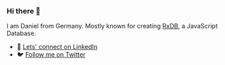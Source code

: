 ### Hi there 👋

I am Daniel from Germany. Mostly known for creating [RxDB](https://rxdb.info/), a JavaScript Database.

- 🔗 [Lets' connect on LinkedIn](https://www.linkedin.com/in/danielmeyerdev/)
- 🐦 [Follow me on Twitter](https://twitter.com/pubkeypubkey)
